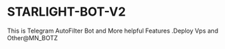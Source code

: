 # STARLIGHT-BOT-V2
This is Telegram AutoFilter Bot and More helpful Features .Deploy Vps and Other@MN_BOTZ
